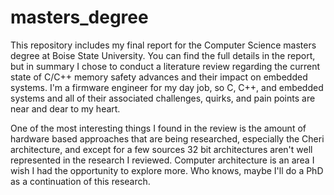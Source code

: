 # masters_degree
This repository includes my final report for the Computer Science masters degree at Boise State University.  You can find the full details in the report, but in summary I chose to conduct a literature review regarding the current state of C/C++ memory safety advances and their impact on embedded systems.  I'm a firmware engineer for my day job, so C, C++, and embedded systems and all of their associated challenges, quirks, and pain points are near and dear to my heart.

One of the most interesting things I found in the review is the amount of hardware based approaches that are being researched, especially the Cheri architecture, and except for a few sources 32 bit architectures aren't well represented in the research I reviewed.  Computer architecture is an area I wish I had the opportunity to explore more.  Who knows, maybe I'll do a PhD as a continuation of this research.